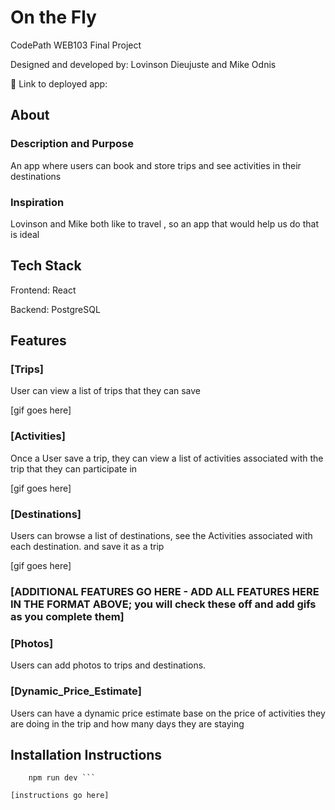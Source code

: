 # On the Fly

CodePath WEB103 Final Project

Designed and developed by: Lovinson Dieujuste and Mike Odnis

🔗 Link to deployed app:

## About

### Description and Purpose

An app where users can book and store trips and see activities in their destinations

### Inspiration

Lovinson and Mike both like to travel , so an app that would help us do that is ideal

## Tech Stack

Frontend: React

Backend: PostgreSQL

## Features

### [Trips]

User can view a list of trips that they can save

[gif goes here]

### [Activities]

Once a User save a trip, they can view a list of activities associated with the trip that they can participate in

[gif goes here]

### [Destinations]

Users can browse a list of destinations, see the Activities associated with each destination. and save it as a trip

[gif goes here]

### [ADDITIONAL FEATURES GO HERE - ADD ALL FEATURES HERE IN THE FORMAT ABOVE; you will check these off and add gifs as you complete them]

### [Photos]

Users can add photos to trips and destinations.

### [Dynamic_Price_Estimate]

Users can have a dynamic price estimate base on the price of activities they are doing in the trip and how many days they are staying

## Installation Instructions

````npm install
    npm run dev ```

[instructions go here]
````
